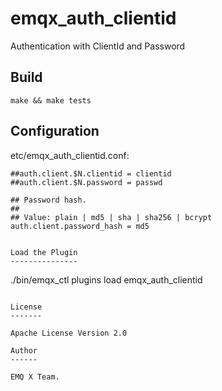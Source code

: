 emqx_auth_clientid
==================

Authentication with ClientId and Password

Build
-----

```
make && make tests
```

Configuration
-------------

etc/emqx_auth_clientid.conf:

```
##auth.client.$N.clientid = clientid
##auth.client.$N.password = passwd

## Password hash.
##
## Value: plain | md5 | sha | sha256 | bcrypt
auth.client.password_hash = md5
```

```

Load the Plugin
---------------

```
./bin/emqx_ctl plugins load emqx_auth_clientid
```

License
-------

Apache License Version 2.0

Author
------

EMQ X Team.

